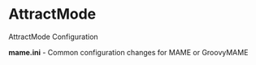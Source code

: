 # AttractMode
AttractMode Configuration

**mame.ini** - Common configuration changes for MAME or GroovyMAME
